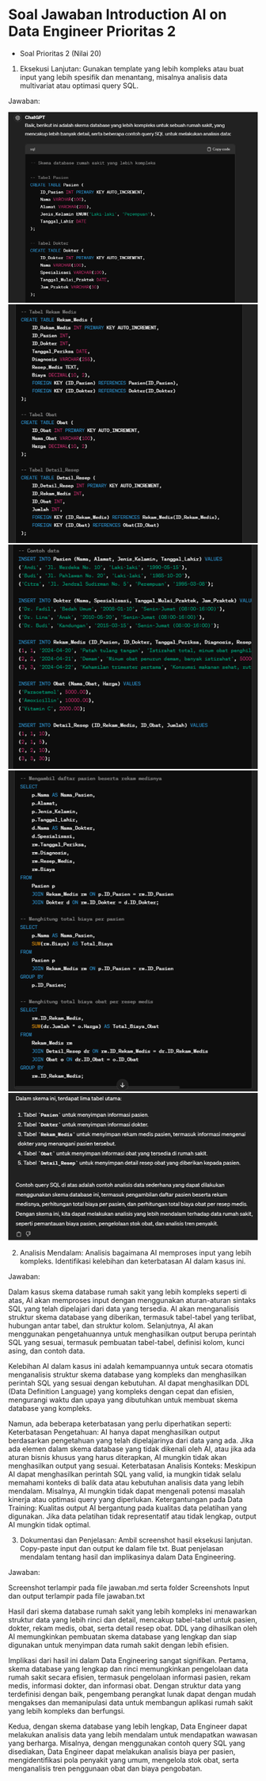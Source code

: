 # Soal Jawaban Introduction AI on Data Engineer Prioritas 2

- Soal Prioritas 2 (Nilai 20)

1. Eksekusi Lanjutan:
Gunakan template yang lebih kompleks atau buat input yang lebih spesifik dan menantang, misalnya analisis data multivariat atau optimasi query SQL.

Jawaban:

![](..//Screenshots/05.png)
![](..//Screenshots/06.png)
![](..//Screenshots/07.png)
![](..//Screenshots/08.png)
![](..//Screenshots/09.png)

2. Analisis Mendalam:
Analisis bagaimana AI memproses input yang lebih kompleks.
Identifikasi kelebihan dan keterbatasan AI dalam kasus ini.

Jawaban:

Dalam kasus skema database rumah sakit yang lebih kompleks seperti di atas, AI akan memproses input dengan menggunakan aturan-aturan sintaks SQL yang telah dipelajari dari data yang tersedia. AI akan menganalisis struktur skema database yang diberikan, termasuk tabel-tabel yang terlibat, hubungan antar tabel, dan struktur kolom. Selanjutnya, AI akan menggunakan pengetahuannya untuk menghasilkan output berupa perintah SQL yang sesuai, termasuk pembuatan tabel-tabel, definisi kolom, kunci asing, dan contoh data.

Kelebihan AI dalam kasus ini adalah kemampuannya untuk secara otomatis menganalisis struktur skema database yang kompleks dan menghasilkan perintah SQL yang sesuai dengan kebutuhan. AI dapat menghasilkan DDL (Data Definition Language) yang kompleks dengan cepat dan efisien, mengurangi waktu dan upaya yang dibutuhkan untuk membuat skema database yang kompleks.

Namun, ada beberapa keterbatasan yang perlu diperhatikan seperti:
Keterbatasan Pengetahuan: AI hanya dapat menghasilkan output berdasarkan pengetahuan yang telah dipelajarinya dari data yang ada. Jika ada elemen dalam skema database yang tidak dikenali oleh AI, atau jika ada aturan bisnis khusus yang harus diterapkan, AI mungkin tidak akan menghasilkan output yang sesuai.
Keterbatasan Analisis Konteks: Meskipun AI dapat menghasilkan perintah SQL yang valid, ia mungkin tidak selalu memahami konteks di balik data atau kebutuhan analisis data yang lebih mendalam. Misalnya, AI mungkin tidak dapat mengenali potensi masalah kinerja atau optimasi query yang diperlukan.
Ketergantungan pada Data Training: Kualitas output AI bergantung pada kualitas data pelatihan yang digunakan. Jika data pelatihan tidak representatif atau tidak lengkap, output AI mungkin tidak optimal.

3. Dokumentasi dan Penjelasan:
Ambil screenshot hasil eksekusi lanjutan.
Copy-paste input dan output ke dalam file txt.
Buat penjelasan mendalam tentang hasil dan implikasinya dalam Data Engineering.

Jawaban:

Screenshot terlampir pada file jawaban.md serta folder Screenshots
Input dan output terlampir pada file jawaban.txt

Hasil dari skema database rumah sakit yang lebih kompleks ini menawarkan struktur data yang lebih rinci dan detail, mencakup tabel-tabel untuk pasien, dokter, rekam medis, obat, serta detail resep obat. DDL yang dihasilkan oleh AI memungkinkan pembuatan skema database yang lengkap dan siap digunakan untuk menyimpan data rumah sakit dengan lebih efisien.

Implikasi dari hasil ini dalam Data Engineering sangat signifikan. Pertama, skema database yang lengkap dan rinci memungkinkan pengelolaan data rumah sakit secara efisien, termasuk pengelolaan informasi pasien, rekam medis, informasi dokter, dan informasi obat. Dengan struktur data yang terdefinisi dengan baik, pengembang perangkat lunak dapat dengan mudah mengakses dan memanipulasi data untuk membangun aplikasi rumah sakit yang lebih kompleks dan berfungsi.

Kedua, dengan skema database yang lebih lengkap, Data Engineer dapat melakukan analisis data yang lebih mendalam untuk mendapatkan wawasan yang berharga. Misalnya, dengan menggunakan contoh query SQL yang disediakan, Data Engineer dapat melakukan analisis biaya per pasien, mengidentifikasi pola penyakit yang umum, mengelola stok obat, serta menganalisis tren penggunaan obat dan biaya pengobatan.